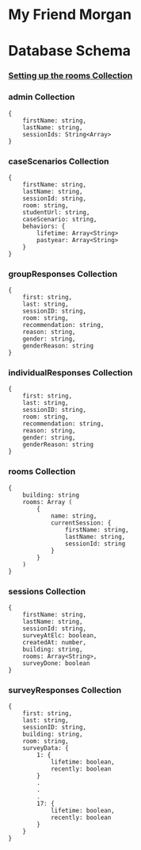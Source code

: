 # My Friend Morgan
# **Database Schema**


### [Setting up the **rooms** Collection](/rooms-collection-setup.md)

### **admin** Collection
```
{
    firstName: string,
    lastName: string,
    sessionIds: String<Array>
}
```

### **caseScenarios** Collection
```
{
    firstName: string,
    lastName: string,
    sessionId: string,
    room: string,
    studentUrl: string,
    caseScenario: string,
    behaviors: {
        lifetime: Array<String>
        pastyear: Array<String>
    }
}
```

### **groupResponses** Collection
```
{
    first: string,
    last: string,
    sessionID: string,
    room: string,
    recommendation: string,
    reason: string,
    gender: string,
    genderReason: string
}
```

### **individualResponses** Collection
```
{
    first: string,
    last: string,
    sessionID: string,
    room: string,
    recommendation: string,
    reason: string,
    gender: string,
    genderReason: string
}
```
### **rooms** Collection
```
{
    building: string
    rooms: Array (
        {
            name: string,
            currentSession: {
                firstName: string,
                lastName: string,
                sessionId: string
            }
        }
    )
}
```

### **sessions** Collection
```
{
    firstName: string,
    lastName: string,
    sessionId: string,
    surveyAtElc: boolean,
    createdAt: number,
    building: string,
    rooms: Array<String>,
    surveyDone: boolean
}
```

### **surveyResponses** Collection
```
{
    first: string,
    last: string,
    sessionID: string,
    building: string,
    room: string,
    surveyData: {
        1: {
            lifetime: boolean,
            recently: boolean
        }
        .
        .
        .
        17: {
            lifetime: boolean,
            recently: boolean
        }
    }
}
```